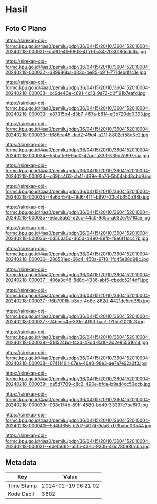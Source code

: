 # Hasil

## Foto C Plano

https://sirekap-obj-formc.kpu.go.id/4aa0/pemilu/pdpr/36/04/15/20/10/3604152010004-20240218-000031--db9f1e41-9803-41fd-bc84-7b3018dcdc6c.jpg

https://sirekap-obj-formc.kpu.go.id/4aa0/pemilu/pdpr/36/04/15/20/10/3604152010004-20240218-000032--389986ba-d03c-4e85-b91f-771debdf1c1e.jpg

https://sirekap-obj-formc.kpu.go.id/4aa0/pemilu/pdpr/36/04/15/20/10/3604152010004-20240218-000033--cc9de46e-c691-4c13-9a73-c0f191b7eafd.jpg

https://sirekap-obj-formc.kpu.go.id/4aa0/pemilu/pdpr/36/04/15/20/10/3604152010004-20240218-000033--e87315b4-d3b7-467a-b814-e3b720dd0363.jpg

https://sirekap-obj-formc.kpu.go.id/4aa0/pemilu/pdpr/36/04/15/20/10/3604152010004-20240218-000033--f686ea45-dad2-49d4-a21f-8802ef58e3c2.jpg

https://sirekap-obj-formc.kpu.go.id/4aa0/pemilu/pdpr/36/04/15/20/10/3604152010004-20240218-000034--55baffe9-9ae0-42ad-a333-339d2e8975aa.jpg

https://sirekap-obj-formc.kpu.go.id/4aa0/pemilu/pdpr/36/04/15/20/10/3604152010004-20240218-000034--c69bc463-cb41-439e-8a76-5b04abd3cbb9.jpg

https://sirekap-obj-formc.kpu.go.id/4aa0/pemilu/pdpr/36/04/15/20/10/3604152010004-20240218-000035--4a6d454b-19d6-4f1f-b997-03c4b650b38b.jpg

https://sirekap-obj-formc.kpu.go.id/4aa0/pemilu/pdpr/36/04/15/20/10/3604152010004-20240218-000035--e6ac3a52-d2cc-44a0-965c-a632e79710ae.jpg

https://sirekap-obj-formc.kpu.go.id/4aa0/pemilu/pdpr/36/04/15/20/10/3604152010004-20240218-000036--0d503a5d-465d-4490-89fb-f9e6f11cc47b.jpg

https://sirekap-obj-formc.kpu.go.id/4aa0/pemilu/pdpr/36/04/15/20/10/3604152010004-20240218-000036--288531ed-66d4-450a-97f8-1fd45e88d98c.jpg

https://sirekap-obj-formc.kpu.go.id/4aa0/pemilu/pdpr/36/04/15/20/10/3604152010004-20240218-000037--406a3c46-8d8c-4336-abf5-cbedc5214df1.jpg

https://sirekap-obj-formc.kpu.go.id/4aa0/pemilu/pdpr/36/04/15/20/10/3604152010004-20240218-000037--16b790fb-b3dc-4c8e-862d-4421de5ec38b.jpg

https://sirekap-obj-formc.kpu.go.id/4aa0/pemilu/pdpr/36/04/15/20/10/3604152010004-20240218-000037--24beec45-331e-4193-bac1-f70de20f1fc3.jpg

https://sirekap-obj-formc.kpu.go.id/4aa0/pemilu/pdpr/36/04/15/20/10/3604152010004-20240218-000038--51d524bd-f43d-47dd-8a10-2d2e855516c4.jpg

https://sirekap-obj-formc.kpu.go.id/4aa0/pemilu/pdpr/36/04/15/20/10/3604152010004-20240218-000038--67411491-67ea-46a8-98e3-ae7a7e92a3f3.jpg

https://sirekap-obj-formc.kpu.go.id/4aa0/pemilu/pdpr/36/04/15/20/10/3604152010004-20240218-000039--da5d7789-c8c2-420e-bfda-b9ad4cc50dcb.jpg

https://sirekap-obj-formc.kpu.go.id/4aa0/pemilu/pdpr/36/04/15/20/10/3604152010004-20240218-000039--038c174b-89ff-4580-bd49-33397e7be6f0.jpg

https://sirekap-obj-formc.kpu.go.id/4aa0/pemilu/pdpr/36/04/15/20/10/3604152010004-20240218-000040--5d4bf355-b2d7-4074-9da6-d73babe03b44.jpg

https://sirekap-obj-formc.kpu.go.id/4aa0/pemilu/pdpr/36/04/15/20/10/3604152010004-20240218-000031--e4efb692-a5f5-43ec-930b-46c280980cba.jpg


## Metadata

| Key        | Value               |
| ---------- | ------------------- |
| Time Stamp | 2024-02-19 06:21:02 |
| Kode Dapil | 3602                |



